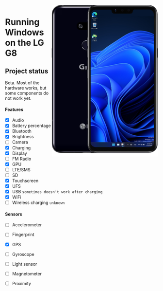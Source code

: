 <img align="right" src="https://github.com/n00b69/woa-alphaplus/blob/main/alphaplus.png" width="350" alt="Windows 11 running on alphaplus">

# Running Windows on the LG G8

## Project status
Beta. Most of the hardware works, but some components do not work yet.

#### Features
- [x] Audio
- [x] Battery percentage
- [x] Bluetooth
- [x] Brightness
- [ ] Camera
- [x] Charging
- [x] Display
- [ ] FM Radio
- [x] GPU
- [ ] LTE/SMS
- [ ] SD
- [x] Touchscreen
- [x] UFS
- [x] USB ```sometimes doesn't work after charging```
- [x] WiFi
- [ ] Wireless charging ```unknown```

#### Sensors
- [ ] Accelerometer
- [ ] Fingerprint
- [x] GPS
- [ ] Gyroscope
- [ ] Light sensor
- [ ] Magnetometer
- [ ] Proximity





















